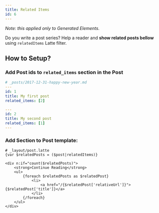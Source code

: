 ```yaml
---
title: Related Items
id: 6
---
```


_Note: this applied only to Generated Elements._

Do you write a post series? Help a reader and **show related posts bellow** using `relatedItems` Latte filter.

## How to Setup?

### Add Post ids to `related_items` section in the Post

```yaml
# _posts/2017-12-31-happy-new-year.md
---
id: 1
title: My first post
related_items: [2]
```

```yaml
---
id: 2
title: My second post
related_items: [1]
---
```

### Add Section to Post template:

```twig
# _layout/post.latte
{var $relatedPosts = ($post|relatedItems)}

<div n:if="count($relatedPosts)">
    <strong>Continue Reading</strong>
    <ul>
        {foreach $relatedPosts as $relatedPost}
            <li>
                <a href="/{$relatedPost['relativeUrl']}">{$relatedPost['title']}</a>
            </li>
        {/foreach}
    </ul>
</div>
```
